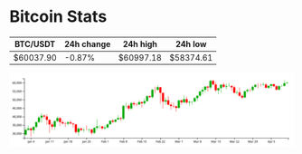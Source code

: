 # Bitcoin Stats

BTC/USDT|24h change|24h high|24h low|
|---|---|---|---|
|$60037.90|-0.87%|$60997.18|$58374.61|

<img src="./chart.svg">

